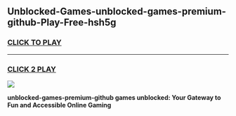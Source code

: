
## Unblocked-Games-unblocked-games-premium-github-Play-Free-hsh5g
<h3>
<a href="https://premium76.site?title=unblocked-games-premium-github&ref=23A">CLICK TO PLAY</a></h3>
<hr>

<h3>
<a href="https://premium76.site?title=unblocked-games-premium-github&ref=23A">CLICK 2 PLAY</a>
  
</h3>

<a href="https://premium76.site?title=unblocked-games-premium-github&ref=23A"><img src="https://clearcache.store/games.png"></a>


**unblocked-games-premium-github games unblocked: Your Gateway to Fun and Accessible Online Gaming**
